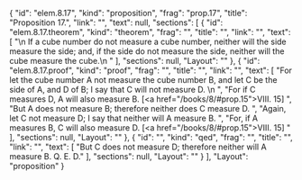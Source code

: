 {
  "id": "elem.8.17",
  "kind": "proposition",
  "frag": "prop.17",
  "title": "Proposition 17.",
  "link": "",
  "text": null,
  "sections": [
    {
      "id": "elem.8.17.theorem",
      "kind": "theorem",
      "frag": "",
      "title": "",
      "link": "",
      "text": [
        "\n       If a cube number do not measure a cube number, neither will the side measure the side; and, if the side do not measure the side, neither will the cube measure the cube.\n      "
      ],
      "sections": null,
      "Layout": ""
    },
    {
      "id": "elem.8.17.proof",
      "kind": "proof",
      "frag": "",
      "title": "",
      "link": "",
      "text": [
        "For let the cube number A not measure the cube number B, and let C be the side of A, and D of B; I say that C will not measure D. \n      ",
        "For if C measures D, A will also measure B. [<a href=\"/books/8/#prop.15\">VIII. 15</a>] ",
        "But A does not measure B; therefore neither does C measure D. ",
        "Again, let C not measure D; I say that neither will A measure B. ",
        "For, if A measures B, C will also measure D. [<a href=\"/books/8/#prop.15\">VIII. 15</a>] "
      ],
      "sections": null,
      "Layout": ""
    },
    {
      "id": "",
      "kind": "qed",
      "frag": "",
      "title": "",
      "link": "",
      "text": [
        "But C does not measure D; therefore neither will A measure B. Q. E. D."
      ],
      "sections": null,
      "Layout": ""
    }
  ],
  "Layout": "proposition"
}
